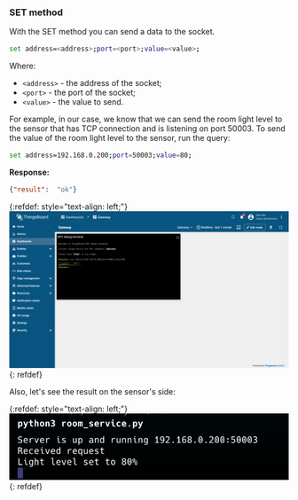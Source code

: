 ### SET method

With the SET method you can send a data to the socket.

```bash
set address=<address>;port=<port>;value=<value>;
```

Where:
- `<address>` - the address of the socket;
- `<port>` - the port of the socket;
- `<value>` - the value to send.

For example, in our case, we know that we can send the room light level to the sensor that has TCP connection and 
is listening on port 50003. To send the value of the room light level to the sensor, run the query:

```bash
set address=192.168.0.200;port=50003;value=80;
```

**Response:**

```json
{"result":  "ok"}
```

{:refdef: style="text-align: left;"}
![image](/images/gateway/get-set-connector-rpc/socket-get-set-rpc-1.png)
{: refdef}

Also, let's see the result on the sensor's side:

{:refdef: style="text-align: left;"}
![image](/images/gateway/get-set-connector-rpc/socket-get-set-rpc-2.jpeg)
{: refdef}
